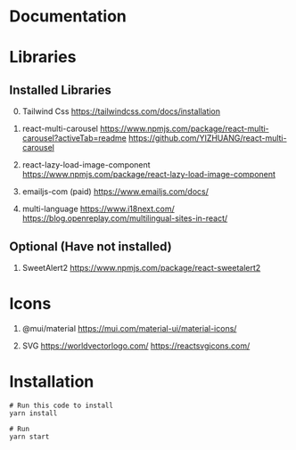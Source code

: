 # Documentation

# Libraries

## Installed Libraries

0. Tailwind Css
   https://tailwindcss.com/docs/installation

1. react-multi-carousel
   https://www.npmjs.com/package/react-multi-carousel?activeTab=readme
   https://github.com/YIZHUANG/react-multi-carousel

2. react-lazy-load-image-component
   https://www.npmjs.com/package/react-lazy-load-image-component

3. emailjs-com (paid)
   https://www.emailjs.com/docs/

4. multi-language
   https://www.i18next.com/
   https://blog.openreplay.com/multilingual-sites-in-react/

## Optional (Have not installed)

1. SweetAlert2
   https://www.npmjs.com/package/react-sweetalert2

# Icons

1. @mui/material
   https://mui.com/material-ui/material-icons/

2. SVG
   https://worldvectorlogo.com/
   https://reactsvgicons.com/

# Installation

```
# Run this code to install
yarn install

# Run
yarn start
```
